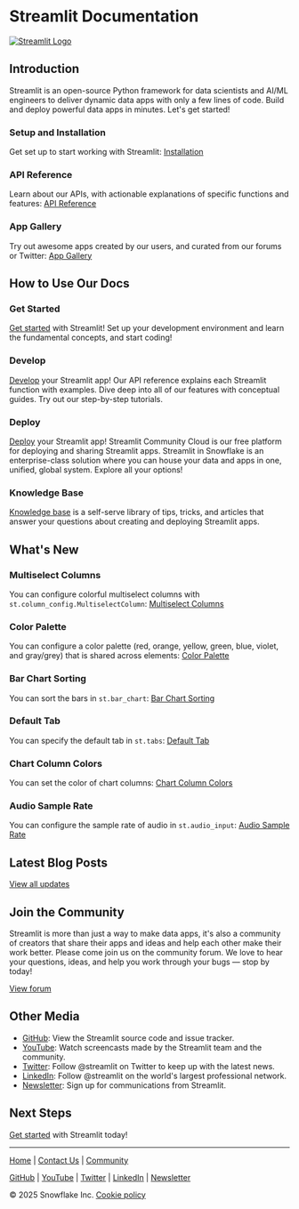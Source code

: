 Streamlit Documentation
======================
[![Streamlit Logo](/logo.svg)](https://www.streamlit.io)

## Introduction

Streamlit is an open-source Python framework for data scientists and AI/ML engineers to deliver dynamic data apps with only a few lines of code. Build and deploy powerful data apps in minutes. Let's get started!

### Setup and Installation

Get set up to start working with Streamlit: [Installation](/get-started/installation)

### API Reference

Learn about our APIs, with actionable explanations of specific functions and features: [API Reference](/develop/api-reference)

### App Gallery

Try out awesome apps created by our users, and curated from our forums or Twitter: [App Gallery](https://streamlit.io/gallery)

## How to Use Our Docs

### Get Started

[Get started](/get-started) with Streamlit! Set up your development environment and learn the fundamental concepts, and start coding!

### Develop

[Develop](/develop) your Streamlit app! Our API reference explains each Streamlit function with examples. Dive deep into all of our features with conceptual guides. Try out our step-by-step tutorials.

### Deploy

[Deploy](/deploy) your Streamlit app! Streamlit Community Cloud is our free platform for deploying and sharing Streamlit apps. Streamlit in Snowflake is an enterprise-class solution where you can house your data and apps in one, unified, global system. Explore all your options!

### Knowledge Base

[Knowledge base](/knowledge-base) is a self-serve library of tips, tricks, and articles that answer your questions about creating and deploying Streamlit apps.

## What's New

### Multiselect Columns

You can configure colorful multiselect columns with `st.column_config.MultiselectColumn`: [Multiselect Columns](/develop/api-reference/data/st.column_config/st.column_config.multiselectcolumn)

### Color Palette

You can configure a color palette (red, orange, yellow, green, blue, violet, and gray/grey) that is shared across elements: [Color Palette](/develop/concepts/configuration/theming-customize-colors-and-borders#basic-color-palette)

### Bar Chart Sorting

You can sort the bars in `st.bar_chart`: [Bar Chart Sorting](/develop/api-reference/charts/st.bar_chart)

### Default Tab

You can specify the default tab in `st.tabs`: [Default Tab](/develop/api-reference/layout/st.tabs)

### Chart Column Colors

You can set the color of chart columns: [Chart Column Colors](/develop/api-reference/data/st.column_config/st.column_config.areachartcolumn)

### Audio Sample Rate

You can configure the sample rate of audio in `st.audio_input`: [Audio Sample Rate](/develop/api-reference/widgets/st.audio_input)

## Latest Blog Posts

[View all updates](https://blog.streamlit.io/)

## Join the Community

Streamlit is more than just a way to make data apps, it's also a community of creators that share their apps and ideas and help each other make their work better. Please come join us on the community forum. We love to hear your questions, ideas, and help you work through your bugs — stop by today!

[View forum](https://discuss.streamlit.io)

## Other Media

* [GitHub](https://github.com/streamlit): View the Streamlit source code and issue tracker.
* [YouTube](https://www.youtube.com/channel/UC3LD42rjj-Owtxsa6PwGU5Q): Watch screencasts made by the Streamlit team and the community.
* [Twitter](https://twitter.com/streamlit): Follow @streamlit on Twitter to keep up with the latest news.
* [LinkedIn](https://www.linkedin.com/company/streamlit): Follow @streamlit on the world's largest professional network.
* [Newsletter](https://info.snowflake.com/streamlit-newsletter-sign-up.html): Sign up for communications from Streamlit.

## Next Steps

[Get started](/get-started) with Streamlit today!

---

[Home](/) | [Contact Us](mailto:hello@streamlit.io?subject=Contact%20from%20documentation%20) | [Community](https://discuss.streamlit.io)

[GitHub](https://github.com/streamlit) | [YouTube](https://www.youtube.com/channel/UC3LD42rjj-Owtxsa6PwGU5Q) | [Twitter](https://twitter.com/streamlit) | [LinkedIn](https://www.linkedin.com/company/streamlit) | [Newsletter](https://info.snowflake.com/streamlit-newsletter-sign-up.html)

&copy; 2025 Snowflake Inc. [Cookie policy](https://www.streamlit.io/cookie-policy)